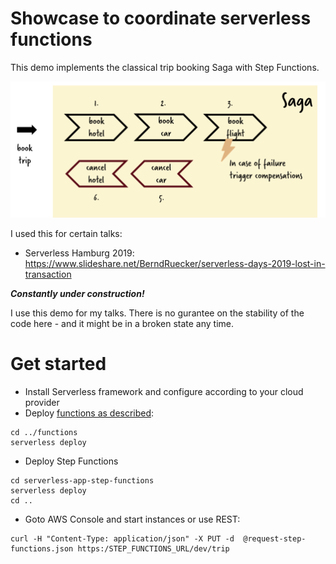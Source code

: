 # Showcase to coordinate serverless functions

This demo implements the classical trip booking Saga with Step Functions.

![Overview](../overview.png)

I used this for certain talks:

* Serverless Hamburg 2019: https://www.slideshare.net/BerndRuecker/serverless-days-2019-lost-in-transaction

***Constantly under construction!***

I use this demo for my talks. There is no gurantee on the stability of the code here - and it might be in a broken state any time.

# Get started

* Install Serverless framework and configure according to your cloud provider
* Deploy [functions as described](../functions/):

```
cd ../functions
serverless deploy 
```

* Deploy Step Functions

```
cd serverless-app-step-functions
serverless deploy
cd ..
```

* Goto AWS Console and start instances or use REST:

```
curl -H "Content-Type: application/json" -X PUT -d  @request-step-functions.json https:/STEP_FUNCTIONS_URL/dev/trip
```
